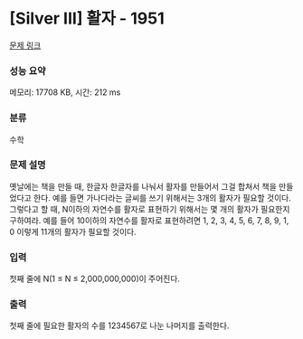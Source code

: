 # [Silver III] 활자 - 1951 

[문제 링크](https://www.acmicpc.net/problem/1951) 

### 성능 요약

메모리: 17708 KB, 시간: 212 ms

### 분류

수학

### 문제 설명

<p>옛날에는 책을 만들 때, 한글자 한글자를 나눠서 활자를 만들어서 그걸 합쳐서 책을 만들었다고 한다. 예를 들면 가나다라는 글씨를 쓰기 위해서는 3개의 활자가 필요할 것이다. 그렇다고 할 때, N이하의 자연수를 활자로 표현하기 위해서는 몇 개의 활자가 필요한지 구하여라.  예를 들어 10이하의 자연수를 활자로 표현하려면 1, 2, 3, 4, 5, 6, 7, 8, 9, 1, 0 이렇게 11개의 활자가 필요할 것이다.</p>

### 입력 

 <p>첫째 줄에 N(1 ≤ N ≤ 2,000,000,000)이 주어진다.</p>

### 출력 

 <p>첫째 줄에 필요한 활자의 수를 1234567로 나눈 나머지를 출력한다.</p>

